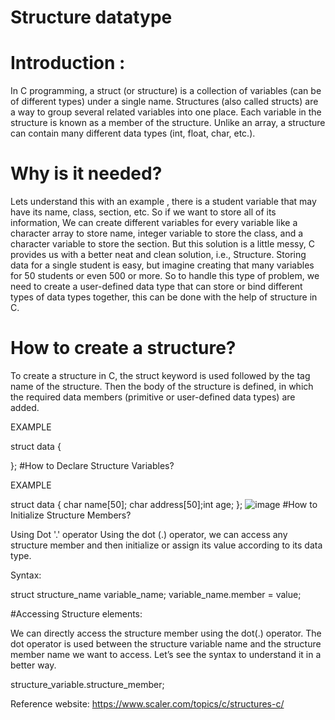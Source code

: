 # Structure datatype
# Introduction :
In C programming, a struct (or structure) is a collection of variables (can be of different types) under a single name. Structures (also called structs) are a way to group several related variables into one place. Each variable in the structure is known as a member of the structure. Unlike an array, a structure can contain many different data types (int, float, char, etc.).

# Why is it needed?
Lets understand this with an example , there is a student variable that may have its name, class, section, etc. So if we want to store all of its information, We can create different variables for every variable like a character array to store name, integer variable to store the class, and a character variable to store the section. But this solution is a little messy, C provides us with a better neat and clean solution, i.e., Structure. Storing data for a single student is easy, but imagine creating that many variables for 50 students or even 500 or more. So to handle this type of problem, we need to create a user-defined data type that can store or bind different types of data types together, this can be done with the help of structure in C.

# How to create a structure?
To create a structure in C, the struct keyword is used followed by the tag name of the structure. Then the body of the structure is defined, in which the required data members (primitive or user-defined data types) are added.

EXAMPLE

  struct data 
  {
      
  };
#How to Declare Structure Variables?

EXAMPLE

  struct data
  {
      char name[50];
      char address[50];int age;
  };
  ![image](https://user-images.githubusercontent.com/125941580/230759223-e55c640a-0740-4df5-b20b-dc867581b64c.png)
 #How to Initialize Structure Members?
 
Using Dot '.' operator Using the dot (.) operator, we can access any structure member and then initialize or assign its value according to its data type.

Syntax:

 struct structure_name variable_name;
 variable_name.member = value;
 
#Accessing Structure elements:

We can directly access the structure member using the dot(.) operator. The dot operator is used between the structure variable name and the structure member name we want to access. Let’s see the syntax to understand it in a better way.

 structure_variable.structure_member;
 
 Reference website: https://www.scaler.com/topics/c/structures-c/

